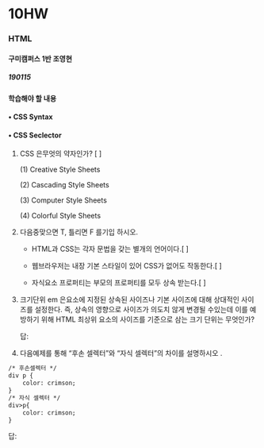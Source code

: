 # 10HW

### HTML

#### 구미캠퍼스 1반 조영현

##### 190115



#### 학습해야 할 내용

#### • CSS Syntax 

#### • CSS Seclector

1. CSS 은무엇의 약자인가? [    ] 

   (1) Creative Style Sheets 

   (2) Cascading Style Sheets 

   (3) Computer Style Sheets

   (4) Colorful Style Sheets

2. 다음중맞으면 T, 틀리면 F 를기입 하시오.

   * HTML과 CSS는 각자 문법을 갖는 별개의 언어이다.[     ]

   * 웹브라우저는 내장 기본 스타일이 있어 CSS가 없어도 작동한다.[     ]
   * 자식요소 프로퍼티는 부모의 프로퍼티를 모두 상속 받는다.[     ]



3. 크기단위 em 은요소에 지정된 상속된 사이즈나 기본 사이즈에 대해 상대적인 사이즈를 설정한다. 즉, 상속의 영향으로 사이즈가 의도치 않게 변경될 수있는데 이를 예방하기 위해 HTML 최상위 요소의 사이즈를 기준으로 삼는 크기 단위는 무엇인가?

   답:



4. 다음예제를 통해 “후손 셀렉터”와 “자식 셀렉터”의 차이를 설명하시오 .

```html
/* 후손셀렉터 */
div p {
	color: crimson;
}
/* 자식 셀렉터 */
div>p{
	color: crimson;
}
```

답: 

